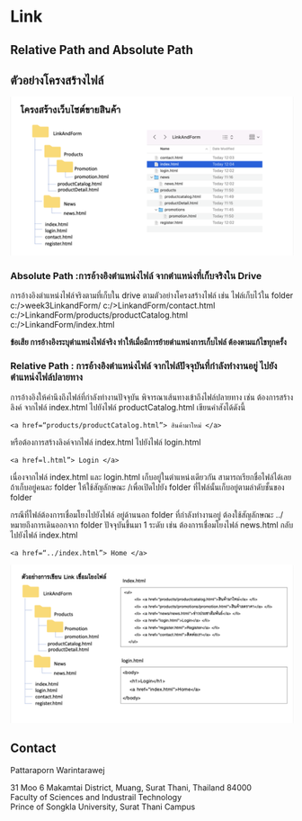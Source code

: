# Link 

## Relative Path and Absolute Path

## ตัวอย่างโครงสร้างไฟล์
!['Link'](images/structure.png)


### Absolute Path :การอ้างอิงตำแหน่งไฟล์ จากตำแหน่งที่เก็บจริงใน Drive
การอ้างอิงตำแหน่งไฟล์จริงตามที่เก็บใน drive ตามตัวอย่างโครงสร้างไฟล์ เช่น ไฟล์เก็บไว้ใน folder c:/>week3LinkandForm/
c:/>LinkandForm/contact.html
c:/>LinkandForm/products/productCatalog.html
c:/>LinkandForm/index.html

**ข้อเสีย การอ้างอิงระบุตำแหน่งไฟล์จริง ทำให้เมื่อมีการย้ายตำแหน่งการเก็บไฟล์ ต้องตามแก้ไขทุกครั้ง**

### Relative Path : การอ้างอิงตำแหน่งไฟล์ จากไฟล์ปัจจุบันที่กำลังทำงานอยู่ ไปยังตำแหน่งไฟล์ปลายทาง 

การอ้างอิงให้คำนึงถึงไฟล์ที่กำลังทำงานปัจจุบัน  พิจารณาเส้นทางเข้าถึงไฟล์ปลายทาง เช่น ต้องการสร้างลิงค์ จากไฟล์ index.html ไปยังไฟล์ productCatalog.html เขียนคำสังได้ดังนี้
```
<a href=“products/productCatalog.html”> สินค้ามาใหม่ </a>
```
หรือต้องการสร้างลิงค์จากไฟล์ index.html ไปยังไฟล์ login.html

```
<a href=l.html”> Login </a>
```

เนื่องจากไฟล์ index.html และ login.html เก็บอยู่ในตำแหน่งเดียวกัน สามารถเรียกชื่อไฟล์ได้เลย
ถ้าเก็บอยู่คนละ folder ให้ใช้สัญลักษณะ /เพื่อเปิดไปยัง folder ที่ไฟล์นั้นเก็บอยู่ตามลำดับชั้นของ folder 

กรณีที่ไฟล์ต้องการเชื่อมโยงไปยังไฟล์ อยู่ด้านนอก folder ที่กำลังทำงานอยู่ ต้องใช้สัญลักษณะ ../ หมายถึงการเดินออกจาก folder ปัจจุบันขึ้นมา 1 ระดับ เช่น ต้องการเชื่อมโยงไฟล์ news.html กลับไปยังไฟล์ index.html
```
<a href=“../index.html”> Home </a>
```


!['Link'](images/sample.png)


## Contact

Pattaraporn Warintarawej

31 Moo 6 Makamtai District, Muang, Surat Thani, Thailand 84000<br>
Faculty of Sciences and Industrail Technology<br>
Prince of Songkla University, Surat Thani Campus




